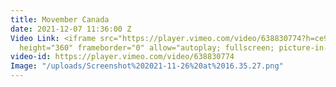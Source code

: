 ```yaml
---
title: Movember Canada
date: 2021-12-07 11:36:00 Z
Video Link: <iframe src="https://player.vimeo.com/video/638830774?h=ce9aa0d3cf" width="640"
  height="360" frameborder="0" allow="autoplay; fullscreen; picture-in-picture" allowfullscreen></iframe>
video-id: https://player.vimeo.com/video/638830774
Image: "/uploads/Screenshot%202021-11-26%20at%2016.35.27.png"
---
```


